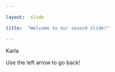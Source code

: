 ```yaml
---

layout:  slide

title:  "Welcome to our second slide!"

---
```


Karla

Use the left arrow to go back!
